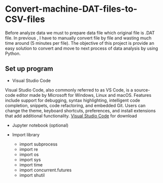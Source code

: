 # Convert-machine-DAT-files-to-CSV-files
Before analyze data we must to prepare data file which original file is .DAT file. In previous , I have to manually convert file by file and wasting much time around (5 minutes per file). The objective of this project is provide an easy solution to convert and move to next process of data analysis by using Python.

## Set up program
* Visual Studio Code

Visual Studio Code, also commonly referred to as VS Code, is a source-code editor made by Microsoft for Windows, Linux and macOS. Features include support for debugging, syntax highlighting, intelligent code completion, snippets, code refactoring, and embedded Git. Users can change the theme, keyboard shortcuts, preferences, and install extensions that add additional functionality.
[Visual Studio Code](https://code.visualstudio.com/) for download

* Jupyter notebook (optional)
* Import library

  * import subprocess
  * import re
  * import os
  * import sys
  * import time
  * import concurrent.futures
  * import shutil
